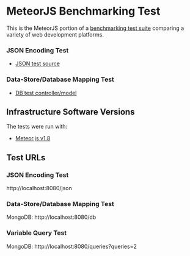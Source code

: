 # MeteorJS Benchmarking Test

This is the MeteorJS portion of a [benchmarking test suite](../) comparing a variety of web development platforms.

### JSON Encoding Test

* [JSON test source](main.js)

### Data-Store/Database Mapping Test

* [DB test controller/model](main.js)

## Infrastructure Software Versions
The tests were run with:
* [Meteor.js v1.8](https://www.meteor.com/)


## Test URLs
### JSON Encoding Test

http://localhost:8080/json

### Data-Store/Database Mapping Test

MongoDB:
http://localhost:8080/db

### Variable Query Test

MongoDB:
http://localhost:8080/queries?queries=2
